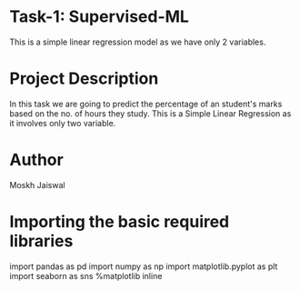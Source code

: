 # Task-1: Supervised-ML
This is a simple linear regression model as we have only 2 variables.

# Project Description
In this task we are going to predict the percentage of an student's marks based on the no. of hours they study. This is a Simple Linear Regression as it involves only two variable.

# Author
Moskh Jaiswal

# Importing the basic required libraries 
import pandas as pd
import numpy as np
import matplotlib.pyplot as plt
import seaborn as sns
%matplotlib inline
